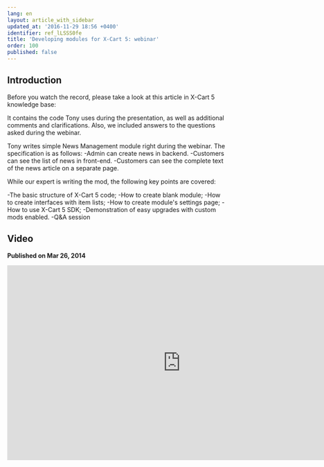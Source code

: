 ```yaml
---
lang: en
layout: article_with_sidebar
updated_at: '2016-11-29 18:56 +0400'
identifier: ref_lLSSS0fe
title: 'Developing modules for X-Cart 5: webinar'
order: 100
published: false
---
```

## Introduction
Before you watch the record, please take a look at this article in X-Cart 5 knowledge base: 

It contains the code Tony uses during the presentation, as well as additional comments and clarifications. Also, we included answers to the questions asked during the webinar.


Tony writes simple News Management module right during the webinar. The specification is as follows:
-Admin can create news in backend.
-Customers can see the list of news in front-end.
-Customers can see the complete text of the news article on a separate page.

While our expert is writing the mod, the following key points are covered:

-The basic structure of X-Cart 5 code;
-How to create blank module;
-How to create interfaces with item lists;
-How to create module's settings page;
-How to use X-Cart 5 SDK;
-Demonstration of easy upgrades with custom mods enabled.
-Q&A session

## Video
**Published on  Mar 26, 2014**
<iframe class="youtube-player" type="text/html" style="width: 800px; height: 450px" src="https://www.youtube.com/embed/mOzC7mknjwQ" frameborder="0"></iframe>

